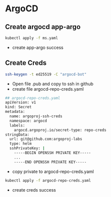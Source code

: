 # ArgoCD

## Create argocd app-argo

```bash
kubectl apply -f ms.yaml
```

- create app-argo success

## Create Creds

```bash
ssh-keygen -t ed25519 -C "argocd-bot"
```

- Open file .pub and copy to ssh in github
- create file argocd-repo-creds.yaml

```bash
## argocd-repo-creds.yaml
apiVersion: v1
kind: Secret
metadata:
  name: argoproj-ssh-creds
  namespace: argocd
  labels:
    argocd.argoproj.io/secret-type: repo-creds
stringData:
  url: git@github.com:argoproj-labs
  type: helm
  sshPrivateKey: |
    -----BEGIN OPENSSH PRIVATE KEY-----
    ...
    -----END OPENSSH PRIVATE KEY-----
```

- copy private to argocd-repo-creds.yaml

```bash
kubectl apply -f argocd-repo-creds.yaml
```

- create creds success
